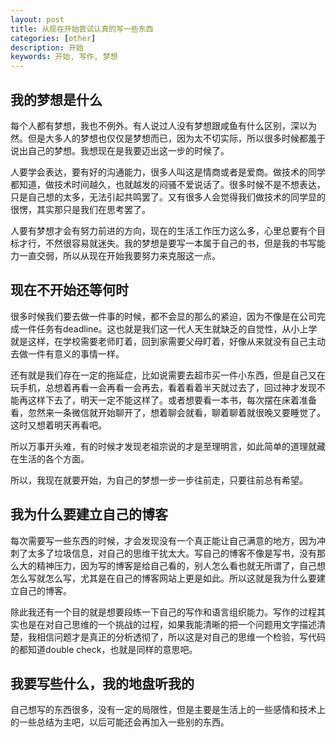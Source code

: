 ```yaml
---
layout: post
title: 从现在开始尝试认真的写一些东西
categories: [other]
description: 开始
keywords: 开始, 写作, 梦想
---
```


## 我的梦想是什么
每个人都有梦想，我也不例外。有人说过人没有梦想跟咸鱼有什么区别，深以为然。但是大多人的梦想也仅仅是梦想而已，因为太不切实际，所以很多时候都羞于说出自己的梦想。我想现在是我要迈出这一步的时候了。

人要学会表达，要有好的沟通能力，很多人叫这是情商或者是爱商。做技术的同学都知道，做技术时间越久，也就越发的闷骚不爱说话了。很多时候不是不想表达，只是自己想的太多，无法引起共鸣罢了。又有很多人会觉得我们做技术的同学显的很愣，其实那只是我们在思考罢了。

人要有梦想才会有努力前进的方向，现在的生活工作压力这么多，心里总要有个目标才行，不然很容易就迷失。我的梦想是要写一本属于自己的书，但是我的书写能力一直交弱，所以从现在开始我要努力来克服这一点。

## 现在不开始还等何时
很多时候我们要去做一件事的时候，都不会显的那么的紧迫，因为不像是在公司完成一件任务有deadline。这也就是我们这一代人天生就缺乏的自觉性，从小上学就是这样，在学校需要老师盯着，回到家需要父母盯着，好像从来就没有自己主动去做一件有意义的事情一样。

还有就是我们存在一定的拖延症，比如说需要去超市买一件小东西，但是自己又在玩手机，总想着再看一会再看一会再去，看着看着半天就过去了，回过神才发现不能再这样下去了，明天一定不能这样了。或者想要看一本书，每次摆在床着准备看，忽然来一条微信就开始聊开了，想着聊会就看，聊着聊着就很晚又要睡觉了。这时又想着明天再看吧。

所以万事开头难，有的时候才发现老祖宗说的才是至理明言，如此简单的道理就藏在生活的各个方面。

所以，我现在就要开始，为自己的梦想一步一步往前走，只要往前总有希望。

## 我为什么要建立自己的博客
每次需要写一些东西的时候，才会发现没有一个真正能让自己满意的地方，因为冲刺了太多了垃圾信息，对自己的思维干扰太大。写自己的博客不像是写书，没有那么大的精神压力，因为写的博客是给自己看的，别人怎么看也就无所谓了，自己想怎么写就怎么写，尤其是在自己的博客网站上更是如此。所以这就是我为什么要建立自己的博客。

除此我还有一个目的就是想要段练一下自己的写作和语言组织能力。写作的过程其实也是在对自己思维的一个挑战的过程，如果我能清晰的把一个问题用文字描述清楚，我相信问题才是真正的分析透彻了，所以这是对自己的思维一个检验，写代码的都知道double check，也就是同样的意思吧。

## 我要写些什么，我的地盘听我的
自己想写的东西很多，没有一定的局限性，但是主要是生活上的一些感情和技术上的一些总结为主吧，以后可能还会再加入一些别的东西。

